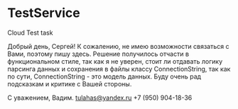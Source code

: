 # TestService
Cloud
Test task

Добрый день, Сергей!
К сожалению, не имею возможности связаться с Вами, поэтому пишу здесь.
Решение получилось отчасти в функциональном стиле, так как я не уверен, стоит ли отдавать логику парсинга данных и сохранения в файлы классу ConnectionString, так как по сути, ConnectionString - это модель данных. Буду очень рад подсказкам и критике с Вашей стороны.

С уважением, Вадим.
tulahas@yandex.ru
+7 (950) 904-18-36
